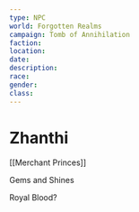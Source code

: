 ```yaml
---
type: NPC
world: Forgotten Realms
campaign: Tomb of Annihilation
faction: 
location:
date:
description:
race:
gender:
class:
---
```


# Zhanthi

[[Merchant Princes]]

Gems and Shines

Royal Blood?